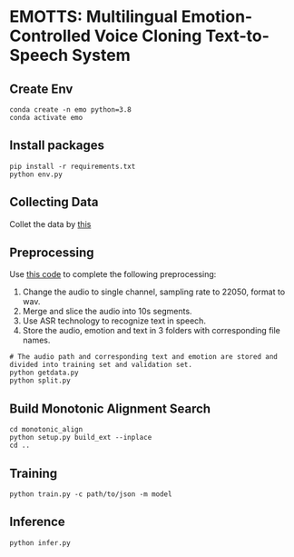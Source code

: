 # EMOTTS: Multilingual Emotion-Controlled Voice Cloning Text-to-Speech System


## Create Env
```
conda create -n emo python=3.8
conda activate emo
```

## Install packages

```
pip install -r requirements.txt
python env.py
```

## Collecting Data

Collet the data by [this](https://github.com/LuckyBian/DialogExtractor)

## Preprocessing

Use [this code](https://github.com/LuckyBian/GPTSOVITS2) to complete the following preprocessing:

1. Change the audio to single channel, sampling rate to 22050, format to wav.
2. Merge and slice the audio into 10s segments.
3. Use ASR technology to recognize text in speech.
4. Store the audio, emotion and text in 3 folders with corresponding file names.

```
# The audio path and corresponding text and emotion are stored and divided into training set and validation set.
python getdata.py
python split.py
```

## Build Monotonic Alignment Search

```
cd monotonic_align
python setup.py build_ext --inplace
cd ..
```

## Training
```
python train.py -c path/to/json -m model
```


## Inference
```
python infer.py
```
